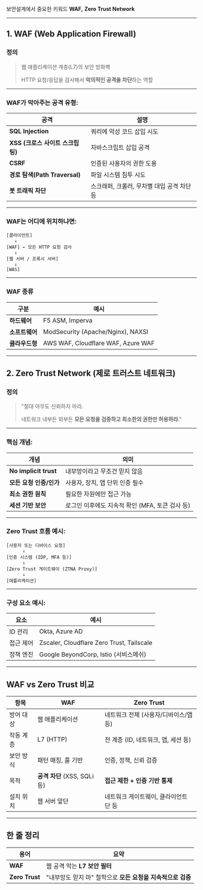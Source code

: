 보안설계에서 중요한 키워드 **WAF,** **Zero Trust Network**

---

## 1. WAF (Web Application Firewall)

### 정의

> 웹 애플리케이션 계층(L7)의 보안 방화벽
> 
> 
> HTTP 요청/응답을 검사해서 **악의적인 공격을 차단**하는 역할
> 

---

### WAF가 막아주는 공격 유형:

| 공격 | 설명 |
| --- | --- |
| **SQL Injection** | 쿼리에 악성 코드 삽입 시도 |
| **XSS (크로스 사이트 스크립팅)** | 자바스크립트 삽입 공격 |
| **CSRF** | 인증된 사용자의 권한 도용 |
| **경로 탐색(Path Traversal)** | 파일 시스템 침투 시도 |
| **봇 트래픽 차단** | 스크래퍼, 크롤러, 무차별 대입 공격 차단 등 |

---

### WAF는 어디에 위치하냐면:

```
[클라이언트]
   ↓
[WAF] ← 모든 HTTP 요청 검사
   ↓
[웹 서버 / 프록시 서버]
   ↓
[WAS]

```

---

### WAF 종류

| 구분 | 예시 |
| --- | --- |
| **하드웨어** | F5 ASM, Imperva |
| **소프트웨어** | ModSecurity (Apache/Nginx), NAXSI |
| **클라우드형** | AWS WAF, Cloudflare WAF, Azure WAF |

---

## 2. Zero Trust Network (제로 트러스트 네트워크)

### 정의

> "절대 아무도 신뢰하지 마라.
> 
> 
> 네트워크 내부든 외부든 **모든 요청을 검증하고 최소한의 권한만 허용하라**."
> 

---

### 핵심 개념:

| 개념 | 의미 |
| --- | --- |
| **No implicit trust** | 내부망이라고 무조건 믿지 않음 |
| **모든 요청 인증/인가** | 사용자, 장치, 앱 단위 인증 필수 |
| **최소 권한 원칙** | 필요한 자원에만 접근 가능 |
| **세션 기반 보안** | 로그인 이후에도 지속적 확인 (MFA, 토큰 검사 등) |

---

### Zero Trust 흐름 예시:

```
[사용자 또는 디바이스 요청]
      ↓
[인증 시스템 (IDP, MFA 등)]
      ↓
[Zero Trust 게이트웨이 (ZTNA Proxy)]
      ↓
[애플리케이션]

```

---

### 구성 요소 예시:

| 요소 | 예시 |
| --- | --- |
| ID 관리 | Okta, Azure AD |
| 접근 제어 | Zscaler, Cloudflare Zero Trust, Tailscale |
| 정책 엔진 | Google BeyondCorp, Istio (서비스메쉬) |

---

## WAF vs Zero Trust 비교

| 항목 | **WAF** | **Zero Trust** |
| --- | --- | --- |
| 방어 대상 | 웹 애플리케이션 | 네트워크 전체 (사용자/디바이스/앱 등) |
| 작동 계층 | L7 (HTTP) | 전 계층 (ID, 네트워크, 앱, 세션 등) |
| 보안 방식 | 패턴 매칭, 룰 기반 | 인증, 정책, 신뢰 검증 |
| 목적 | **공격 차단** (XSS, SQLi 등) | **접근 제한 + 인증 기반 통제** |
| 설치 위치 | 웹 서버 앞단 | 네트워크 게이트웨이, 클라이언트 단 등 |

---

## 한 줄 정리

| 용어 | 요약 |
| --- | --- |
| **WAF** | 웹 공격 막는 **L7 보안 필터** |
| **Zero Trust** | "내부망도 믿지 마" 철학으로 **모든 요청을 지속적으로 검증** |
